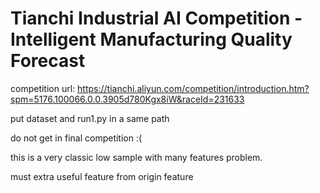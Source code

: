 # Tianchi Industrial AI Competition - Intelligent Manufacturing Quality Forecast

competition url: https://tianchi.aliyun.com/competition/introduction.htm?spm=5176.100066.0.0.3905d780Kgx8iW&raceId=231633

put dataset and run1.py in a same path

do not get in final competition :(

this is a very classic low sample with many features problem.

must extra useful feature from origin feature
